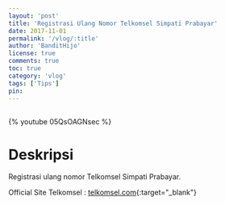 ```yaml
---
layout: 'post'
title: 'Registrasi Ulang Nomor Telkomsel Simpati Prabayar'
date: 2017-11-01
permalink: '/vlog/:title'
author: 'BanditHijo'
license: true
comments: true
toc: true
category: 'vlog'
tags: ['Tips']
pin:
---
```


<div style="margin-top:30px;"></div>

{% youtube 05QsOAGNsec %}

# Deskripsi

Registrasi ulang nomor Telkomsel Simpati Prabayar.

Official Site Telkomsel : [telkomsel.com](https://telkomsel.com/registrasiprabayar){:target="_blank"}
